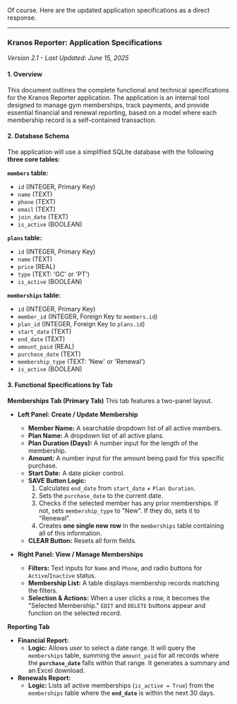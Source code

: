 Of course. Here are the updated application specifications as a direct response.

***

### Kranos Reporter: Application Specifications
*Version 2.1 - Last Updated: June 15, 2025*

#### 1. Overview
This document outlines the complete functional and technical specifications for the Kranos Reporter application. The application is an internal tool designed to manage gym memberships, track payments, and provide essential financial and renewal reporting, based on a model where each membership record is a self-contained transaction.

#### 2. Database Schema
The application will use a simplified SQLite database with the following **three core tables**:

**`members` table:**
* `id` (INTEGER, Primary Key)
* `name` (TEXT)
* `phone` (TEXT)
* `email` (TEXT)
* `join_date` (TEXT)
* `is_active` (BOOLEAN)

**`plans` table:**
* `id` (INTEGER, Primary Key)
* `name` (TEXT)
* `price` (REAL)
* `type` (TEXT: 'GC' or 'PT')
* `is_active` (BOOLEAN)

**`memberships` table:**
* `id` (INTEGER, Primary Key)
* `member_id` (INTEGER, Foreign Key to `members.id`)
* `plan_id` (INTEGER, Foreign Key to `plans.id`)
* `start_date` (TEXT)
* `end_date` (TEXT)
* `amount_paid` (REAL)
* `purchase_date` (TEXT)
* `membership_type` (TEXT: 'New' or 'Renewal')
* `is_active` (BOOLEAN)

#### 3. Functional Specifications by Tab

**Memberships Tab (Primary Tab)**
This tab features a two-panel layout.

* **Left Panel: Create / Update Membership**
    * **Member Name:** A searchable dropdown list of all active members.
    * **Plan Name:** A dropdown list of all active plans.
    * **Plan Duration (Days):** A number input for the length of the membership.
    * **Amount:** A number input for the amount being paid for this specific purchase.
    * **Start Date:** A date picker control.
    * **SAVE Button Logic:**
        1.  Calculates `end_date` from `start_date` + `Plan Duration`.
        2.  Sets the `purchase_date` to the current date.
        3.  Checks if the selected member has any prior memberships. If not, sets `membership_type` to "New". If they do, sets it to "Renewal".
        4.  Creates **one single new row** in the `memberships` table containing all of this information.
    * **CLEAR Button:** Resets all form fields.

* **Right Panel: View / Manage Memberships**
    * **Filters:** Text inputs for `Name` and `Phone`, and radio buttons for `Active`/`Inactive` status.
    * **Membership List:** A table displays membership records matching the filters.
    * **Selection & Actions:** When a user clicks a row, it becomes the "Selected Membership." `EDIT` and `DELETE` buttons appear and function on the selected record.

**Reporting Tab**

* **Financial Report:**
    * **Logic:** Allows user to select a date range. It will query the `memberships` table, summing the `amount_paid` for all records where the **`purchase_date`** falls within that range. It generates a summary and an Excel download.
* **Renewals Report:**
    * **Logic:** Lists all active memberships (`is_active = True`) from the `memberships` table where the **`end_date`** is within the next 30 days.